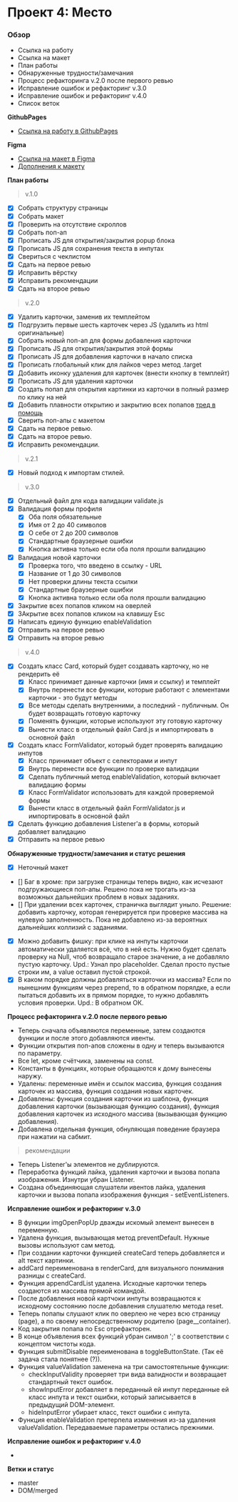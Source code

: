 # Проект 4: Место

### Обзор

* Ссылка на работу
* Ссылка на макет
* План работы
* Обнаруженные трудности/замечания
* Процесс рефакторинга v.2.0 после первого ревью
* Исправление ошибок и рефакторинг v.3.0
* Исправление ошибок и рефакторинг v.4.0
* Список веток

**GithubPages**

* [Ссылка на работу в GithubPages](https://sh4n-oldone.github.io/mesto/)

**Figma**

* [Ссылка на макет в Figma](https://www.figma.com/file/StZjf8HnoeLdiXS7dYrLAh/JavaScript.-Sprint-4)
* [Дополнения к макету](https://www.figma.com/file/nlYpT4VhFiwimn2YlncrcF/JavaScript.-Sprint-5?node-id=0%3A1)

**План работы**
>v.1.0
- [x] Собрать структуру страницы
- [x] Собрать макет
- [x] Проверить на отсутствие скроллов
- [x] Собрать поп-ап
- [x] Прописать JS для открытия/закрытия popup блока
- [x] Прописать JS для сохранения текста в инпутах
- [x] Свериться с чеклистом
- [x] Сдать на первое ревью
- [x] Исправить вёрстку
- [x] Исправить рекомендации
- [x] Сдать на второе ревью

>v.2.0
- [x] Удалить карточки, заменив их темплейтом
- [x] Подгрузить первые шесть карточек через JS (удалить из html оригинальные)
- [x] Собрать новый поп-ап для формы добавления карточки
- [x] Прописать JS для открытия/закрытия этой формы
- [x] Прописать JS для добавления карточки в начало списка
- [x] Прописать глобальный клик для лайков через метод .target
- [x] Добавить иконку удаления для карточек (внести кнопку в темплейт)
- [x] Прописать JS для удаления карточки
- [x] Создать попап для открытия картинки из карточки в полный размер по клику на ней
- [x] Добавить плавности открытию и закрытию всех попапов [тред в помощь](https://stackoverflow.com/questions/3331353/transitions-on-the-css-display-property)
- [x] Сверить поп-апы с макетом
- [x] Сдать на первое ревью.
- [x] Сдать на второе ревью.
- [x] Исправить рекомендации.

>v.2.1
- [x] Новый подход к импортам стилей.

>v.3.0
- [x] Отдельный файл для кода валидации validate.js
- [x] Валидация формы профиля
  - [x] Оба поля обязательные
  - [x] Имя от 2 до 40 символов
  - [x] О себе от 2 до 200 символов
  - [x] Стандартные браузерные ошибки
  - [x] Кнопка активна только если оба поля прошли валидацию
- [x] Валидация новой карточки
  - [x] Проверка того, что введено в ссылку - URL
  - [x] Название от 1 до 30 символов
  - [x] Нет проверки длины текста ссылки
  - [x] Стандартные браузерные ошибки
  - [x] Кнопка активна только если оба поля прошли валидацию
- [x] Закрытие всех попапов кликом на оверлей
- [x] ЗАкрытие всех попапов кликом на клавишу Esc
- [x] Написать единую функцию enableValidation
- [x] Отправить на первое ревью
- [x] Отправить на второе ревью

>v.4.0

- [x] Создать класс Card, который будет создавать карточку, но не рендерить её
  - [x] Класс принимает данные карточки (имя и ссылку) и темплейт
  - [x] Внутрь перенести все функции, которые работают с элементами карточки - это будут методы
  - [x] Все методы сделать внутренними, а последний - публичным. Он будет возвращать готовую карточку
  - [x] Поменять функции, которые используют эту готовую карточку
  - [x] Вынести класс в отдельный файл Card.js и импортировать в основной файл
- [x] Создать класс FormValidator, который будет проверять валидацию инпутов
  - [x] Класс принимает объект с селекторами и инпут
  - [x] Внутрь перенести все функции по проверке валидации
  - [x] Сделать публичный метод enableValidation, который включает валидацию формы
  - [x] Класс FormValidator использовать для каждой проверяемой формы
  - [x] Вынести класс в отдельный файл FormValidator.js и импортировать в основной файл
- [x] Сделать функцию добавления Listener'а в формы, который добавляет валидацию
- [x] Отправить на первое ревью

**Обнаруженные трудности/замечания и статус решения**

- [x] Неточный макет
- [] Баг в хроме: при загрузке страницы теперь видно, как исчезают подгружающиеся поп-апы. Решено пока не трогать из-за возможных дальнейших проблем в новых заданиях.
- [] При удалении всех карточек, страничка выглядит уныло. Решение: добавить карточку, которая генерируется при проверке массива на нулевую заполненность. Пока не добавлено из-за вероятных дальнейших коллизий с заданиями.
- [x] Можно добавить фишку: при клике на инпуты карточки автоматически удаляется всё, что в ней есть. Нужно будет сделать проверку на Null, чтоб возвращало старое значение, а не добавляло пустую карточку. Upd.: Узнал про placeholder. Сделал просто пустые строки им, а value оставил пустой строкой.
- [x] В каком порядке должны добавляться карточки из массива? Если по нынешним функциям через prepend, то в обратном порялдке, а если пытаться добавить их в прямом порядке, то нужно добавлять условия проверки. Upd.: В обратном ОК.

**Процесс рефакторинга v.2.0 после первого ревью**

- Теперь сначала объявляются переменные, затем создаются функции и после этого добавляются ивенты.
- Функции открытия поп-апов сложены в одну и теперь вызываются по параметру.
- Все let, кроме счётчика, заменены на const.
- Константы в функциях, которые обращаются к дому вынесены наружу.
- Удалены: переменные имён и ссылок массива, функция создания карточек из массива, функция создания новых карточек.
- Добавлены: функция создания карточки из шаблона, функция добавления карточки (вызывающая функцию создания), функция добавления карточек из исходного массива (вызывающая функцию добавления).
- Добавлена отдельная функция, обнуляющая поведение браузера при нажатии на сабмит.

> рекомендации
- Теперь Listener'ы элементов не дублируются.
- Переработка функций лайка, удаления карточки и вызова попапа изображения. Изнутри убран Listener.
- Создана объединяющая слушатели ивентов лайка, удаления карточки и вызова попапа изображения функция - setEventListeners.

**Исправление ошибок и рефакторинг v.3.0**

- В функции imgOpenPopUp дважды искомый элемент вынесен в переменную.
- Удалена функция, вызывающая метод preventDefault. Нужные вызовы используют сам метод.
- При создании карточки функцией createCard теперь добавляется и alt текст картинки.
- addCard переименована в renderCard, для визуального понимания разницы с createCard.
- Функция appendCardList удалена. Исходные карточки теперь создаются из массива прямой командой.
- После добавления новой картчоки инпуты возвращаются к исходному состоянию после добавления слушателю метода reset.
- Теперь попапы слушают клик по оверлею не через всю страницу (page), а по своему непосредственному родителю (page__container).
- Код закрытия попапа по Esc отрефакторен.
- В конце объявления всех функций убран символ ';' в соответствии с концептом чистоты кода.
- Функция submitDisable переименована в toggleButtonState. (Так её задача стала понятнее (?)).
- Функция valueValidation заменена на три самостоятельные функции:
  - checkInputValidity проверяет три вида валидности и возвращает стандартный текст ошибок.
  - showInputError добавляет в переданный ей инпут переданные ей класс инпута и текст ошибки, который записывается в предыдущий DOM-элемент.
  - hideInputError убирает класс, текст ошибки с инпута.
- Функция enableValidation претерпела изменения из-за удаления valueValidation. Передаваемые параметры остались прежними.

**Исправление ошибок и рефакторинг v.4.0**

- 

**Ветки и статус**

- master
- DOM/merged
